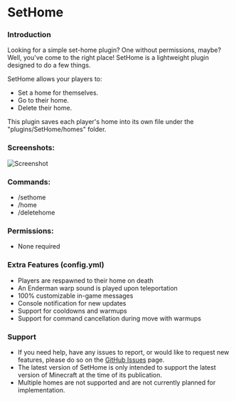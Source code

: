 # SetHome

### Introduction
Looking for a simple set-home plugin? One without permissions, maybe? Well, you've come to the right place! SetHome is a lightweight plugin designed to do a few things.

SetHome allows your players to:
- Set a home for themselves. 
- Go to their home.
- Delete their home.

This plugin saves each player's home into its own file under the "plugins/SetHome/homes" folder.

### Screenshots:
![Screenshot](https://i.imgur.com/GK3eEFD.png)

### Commands:
- /sethome
- /home
- /deletehome

### Permissions:
- None required

### Extra Features (config.yml)
- Players are respawned to their home on death
- An Enderman warp sound is played upon teleportation
- 100% customizable in-game messages
- Console notification for new updates
- Support for cooldowns and warmups
- Support for command cancellation during move with warmups

### Support
- If you need help, have any issues to report, or would like to request new features, please do so on the [GitHub Issues](https://github.com/DownThePark/SetHome/issues) page.
- The latest version of SetHome is only intended to support the latest version of Minecraft at the time of its publication.
- Multiple homes are not supported and are not currently planned for implementation.
